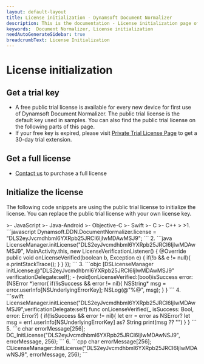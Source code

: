 ```yaml
---
layout: default-layout
title: License initialization - Dynamsoft Document Normalizer
description: This is the documentation - License initialization page of Dynamsoft Document Normalizer.
keywords:  Document Normalizer, License initialization
needAutoGenerateSidebar: true
breadcrumbText: License Initialization
---
```


# License initialization

## Get a trial key

- A free public trial license is available for every new device for first use of Dynamsoft Document Normalizer. The public trial license is the default key used in samples. You can also find the public trial license on the following parts of this page.
- If your free key is expired, please visit <a href="https://www.dynamsoft.com/customer/license/trialLicense?product=ddn&utm_source=docs" target="_blank">Private Trial License Page</a> to get a 30-day trial extension.

## Get a full license

- [Contact us](https://www.dynamsoft.com/company/contact/)  to purchase a full license

## Initialize the license

The following code snippets are using the public trial license to initialize the license. You can replace the public trial license with your own license key.

<div class="sample-code-prefix"></div>
>- JavaScript
>- Java-Android
>- Objective-C
>- Swift
>- C
>- C++
>
>1. 
```javascript
Dynamsoft.DDN.DocumentNormalizer.license = "DLS2eyJvcmdhbml6YXRpb25JRCI6IjIwMDAwMSJ9";
```     
2. 
```java
LicenseManager.initLicense("DLS2eyJvcmdhbml6YXRpb25JRCI6IjIwMDAwMSJ9", MainActivity.this, new LicenseVerificationListener() {
    @Override
    public void onLicenseVerified(boolean b, Exception e) {
        if(!b && e != null){
            e.printStackTrace();
        }
    }
});
```
3. 
```objc
[DSLicenseManager initLicense:@"DLS2eyJvcmdhbml6YXRpb25JRCI6IjIwMDAwMSJ9" verificationDelegate:self];
- (void)onLicenseVerified:(bool)isSuccess error:(NSError *)error{
    if(!isSuccess && error != nil){
        NSString* msg = error.userInfo[NSUnderlyingErrorKey];
        NSLog(@"%@", msg);
    }
}
```
4. 
```swift
LicenseManager.initLicense("DLS2eyJvcmdhbml6YXRpb25JRCI6IjIwMDAwMSJ9",verificationDelegate:self)
func onLicenseVerified(_ isSuccess: Bool, error: Error?) {
    if(!isSuccess && error != nil){
        let err = error as NSError?
        let msg = err!.userInfo[NSUnderlyingErrorKey] as? String
        print(msg ?? "")
    }
}
```
5. 
```c
char errorMessage[256];
DC_InitLicense("DLS2eyJvcmdhbml6YXRpb25JRCI6IjIwMDAwNSJ9", errorMessage, 256);
```
6. 
```cpp
char errorMessage[256];
CLicenseManager::InitLicense("DLS2eyJvcmdhbml6YXRpb25JRCI6IjIwMDAwNSJ9", errorMessage, 256);
```
